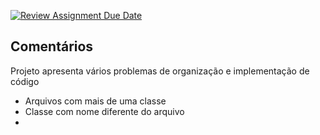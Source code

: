 [![Review Assignment Due Date](https://classroom.github.com/assets/deadline-readme-button-24ddc0f5d75046c5622901739e7c5dd533143b0c8e959d652212380cedb1ea36.svg)](https://classroom.github.com/a/INZ2UqYN)

## Comentários

Projeto apresenta vários problemas de organização e implementação de código

- Arquivos com mais de uma classe
- Classe com nome diferente do arquivo
-
